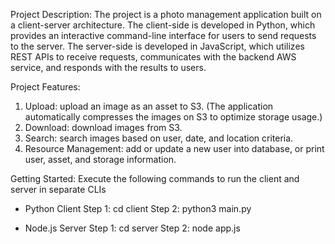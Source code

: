 Project Description:
The project is a photo management application built on a client-server architecture. 
The client-side is developed in Python, which provides an interactive command-line interface for users to send requests to the server.
The server-side is developed in JavaScript, which utilizes REST APIs to receive requests, communicates with the backend AWS service, and responds with the results to users.

Project Features:
1. Upload: upload an image as an asset to S3. (The application automatically compresses the images on S3 to optimize storage usage.)
2. Download: download images from S3.
3. Search: search images based on user, date, and location criteria.
4. Resource Management: add or update a new user into database, or print user, asset, and storage information.


Getting Started:
Execute the following commands to run the client and server in separate CLIs
- Python Client
Step 1: cd client
Step 2: python3 main.py

- Node.js Server
Step 1: cd server
Step 2: node app.js
